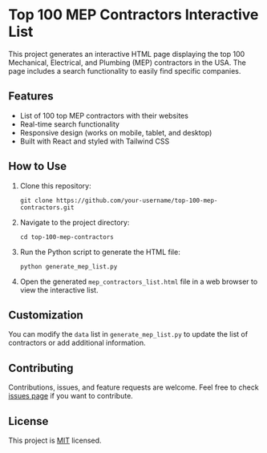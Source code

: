 # Top 100 MEP Contractors Interactive List

This project generates an interactive HTML page displaying the top 100 Mechanical, Electrical, and Plumbing (MEP) contractors in the USA. The page includes a search functionality to easily find specific companies.

## Features

- List of 100 top MEP contractors with their websites
- Real-time search functionality
- Responsive design (works on mobile, tablet, and desktop)
- Built with React and styled with Tailwind CSS

## How to Use

1. Clone this repository:
   ```
   git clone https://github.com/your-username/top-100-mep-contractors.git
   ```

2. Navigate to the project directory:
   ```
   cd top-100-mep-contractors
   ```

3. Run the Python script to generate the HTML file:
   ```
   python generate_mep_list.py
   ```

4. Open the generated `mep_contractors_list.html` file in a web browser to view the interactive list.

## Customization

You can modify the `data` list in `generate_mep_list.py` to update the list of contractors or add additional information.

## Contributing

Contributions, issues, and feature requests are welcome. Feel free to check [issues page](https://github.com/your-username/top-100-mep-contractors/issues) if you want to contribute.

## License

This project is [MIT](https://choosealicense.com/licenses/mit/) licensed.

